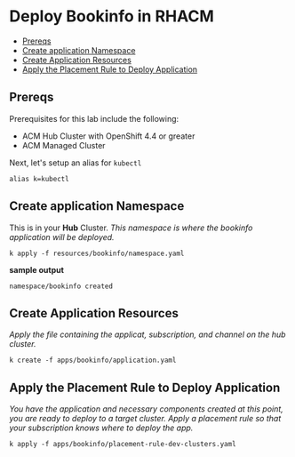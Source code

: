 # Deploy Bookinfo in RHACM
- [Prereqs](#prereqs)
- [Create application Namespace](#create-application-namespace)
- [Create Application Resources](#create-application-resources)
- [Apply the Placement Rule to Deploy Application](#apply-the-placement-rule-to-deploy-application)

## Prereqs
Prerequisites for this lab include the following:
- ACM Hub Cluster with OpenShift 4.4 or greater
- ACM Managed Cluster

Next, let's setup an alias for `kubectl`
```
alias k=kubectl
```

## Create application Namespace
This is in your **Hub** Cluster.
_This namespace is where the bookinfo application will be deployed._
```
k apply -f resources/bookinfo/namespace.yaml
```
**sample output**
```
namespace/bookinfo created
```

## Create Application Resources
_Apply the file containing the applicat, subscription, and channel on the hub cluster._
```
k create -f apps/bookinfo/application.yaml
```

## Apply the Placement Rule to Deploy Application
_You have the application and necessary components created at this point, you are ready to deploy to a target cluster. Apply a placement rule so that your subscription knows where to deploy the app._
```
k apply -f apps/bookinfo/placement-rule-dev-clusters.yaml
```